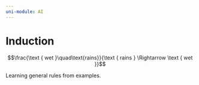 ```yaml
---
uni-module: AI
---
```

# Induction

$$\frac{\text { wet }\quad\text{rains}}{\text { rains } \Rightarrow \text { wet }}$$

Learning general rules from examples.
